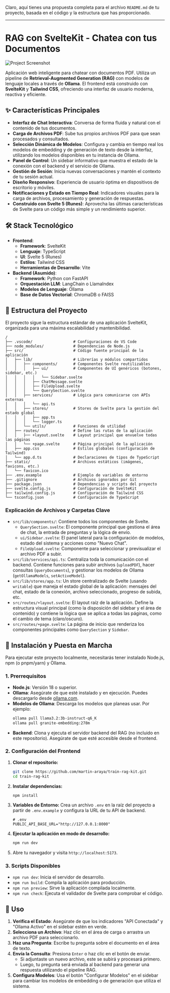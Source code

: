 Claro, aquí tienes una propuesta completa para el archivo `README.md` de tu proyecto, basada en el código y la estructura que has proporcionado.

***

# RAG con SvelteKit - Chatea con tus Documentos

![Project Screenshot](https://via.placeholder.com/800x450.png?text=RAG+SvelteKit+UI)

Aplicación web inteligente para chatear con documentos PDF. Utiliza un pipeline de **Retrieval-Augmented Generation (RAG)** con modelos de lenguaje locales a través de **Ollama**. El frontend está construido con **SvelteKit** y **Tailwind CSS**, ofreciendo una interfaz de usuario moderna, reactiva y eficiente.

## ✨ Características Principales

*   **Interfaz de Chat Interactiva**: Conversa de forma fluida y natural con el contenido de tus documentos.
*   **Carga de Archivos PDF**: Sube tus propios archivos PDF para que sean procesados y consultados.
*   **Selección Dinámica de Modelos**: Configura y cambia en tiempo real los modelos de embedding y de generación de texto desde la interfaz, utilizando los modelos disponibles en tu instancia de Ollama.
*   **Panel de Control**: Un sidebar informativo que muestra el estado de la conexión con el backend y el servicio de Ollama.
*   **Gestión de Sesión**: Inicia nuevas conversaciones y mantén el contexto de tu sesión actual.
*   **Diseño Responsivo**: Experiencia de usuario óptima en dispositivos de escritorio y móviles.
*   **Notificaciones y Estado en Tiempo Real**: Indicadores visuales para la carga de archivos, procesamiento y generación de respuestas.
*   **Construido con Svelte 5 (Runes)**: Aprovecha las últimas características de Svelte para un código más simple y un rendimiento superior.

## 🛠️ Stack Tecnológico

*   **Frontend**:
    *   **Framework**: SvelteKit
    *   **Lenguaje**: TypeScript
    *   **UI**: Svelte 5 (Runes)
    *   **Estilos**: Tailwind CSS
    *   **Herramientas de Desarrollo**: Vite
*   **Backend (Asumido)**:
    *   **Framework**: Python con FastAPI
    *   **Orquestación LLM**: LangChain o LlamaIndex
    *   **Modelos de Lenguaje**: Ollama
    *   **Base de Datos Vectorial**: ChromaDB o FAISS

## 📂 Estructura del Proyecto

El proyecto sigue la estructura estándar de una aplicación SvelteKit, organizada para una máxima escalabilidad y mantenibilidad.

```
/
├── .vscode/                  # Configuraciones de VS Code
├── node_modules/             # Dependencias de Node.js
├── src/                      # Código fuente principal de la aplicación
│   ├── lib/                  # Librerías y módulos compartidos
│   │   ├── components/       # Componentes Svelte reutilizables
│   │   │   ├── ui/           # Componentes de UI genéricos (botones, sidebar, etc.)
│   │   │   │   └── Sidebar.svelte
│   │   │   ├── ChatMessage.svelte
│   │   │   ├── FileUpload.svelte
│   │   │   └── QuerySection.svelte
│   │   ├── services/         # Lógica para comunicarse con APIs externas
│   │   │   └── api.ts
│   │   ├── stores/           # Stores de Svelte para la gestión del estado global
│   │   │   ├── app.ts
│   │   │   └── logger.ts
│   │   └── utils/            # Funciones de utilidad
│   ├── routes/               # Define las rutas de la aplicación
│   │   ├── +layout.svelte    # Layout principal que envuelve todas las páginas
│   │   └── +page.svelte      # Página principal de la aplicación
│   ├── app.css               # Estilos globales (configuración de Tailwind)
│   └── app.d.ts              # Declaraciones de tipos de TypeScript
├── static/                   # Archivos estáticos (imágenes, favicons, etc.)
│   └── favicon.ico
├── .env.example              # Ejemplo de variables de entorno
├── .gitignore                # Archivos ignorados por Git
├── package.json              # Dependencias y scripts del proyecto
├── svelte.config.js          # Configuración de SvelteKit
├── tailwind.config.js        # Configuración de Tailwind CSS
└── tsconfig.json             # Configuración de TypeScript
```

### Explicación de Archivos y Carpetas Clave

*   `src/lib/components/`: Contiene todos los componentes de Svelte.
    *   `QuerySection.svelte`: El componente principal que gestiona el área de chat, la entrada de preguntas y la lógica de envío.
    *   `ui/Sidebar.svelte`: El panel lateral para la configuración de modelos, estado del sistema y acciones como "Nuevo Chat".
    *   `FileUpload.svelte`: Componente para seleccionar y previsualizar el archivo PDF a subir.
*   `src/lib/services/api.ts`: Centraliza toda la comunicación con el backend. Contiene funciones para subir archivos (`uploadPDF`), hacer consultas (`queryDocuments`), y gestionar los modelos de Ollama (`getOllamaModels`, `setActiveModel`).
*   `src/lib/stores/app.ts`: Un store centralizado de Svelte (usando `writable`) que maneja el estado global de la aplicación: mensajes del chat, estado de la conexión, archivo seleccionado, progreso de subida, etc.
*   `src/routes/+layout.svelte`: El layout raíz de la aplicación. Define la estructura visual principal (como la disposición del sidebar y el área de contenido) y contiene la lógica que se aplica a todas las páginas, como el cambio de tema (claro/oscuro).
*   `src/routes/+page.svelte`: La página de inicio que renderiza los componentes principales como `QuerySection` y `Sidebar`.

## 🚀 Instalación y Puesta en Marcha

Para ejecutar este proyecto localmente, necesitarás tener instalado Node.js, npm (o pnpm/yarn) y Ollama.

### 1. Prerrequisitos

*   **Node.js**: Versión 18 o superior.
*   **Ollama**: Asegúrate de que esté instalado y en ejecución. Puedes descargarlo desde [ollama.com](https://ollama.com/).
*   **Modelos de Ollama**: Descarga los modelos que planeas usar. Por ejemplo:
    ```bash
    ollama pull llama3.2:3b-instruct-q6_K
    ollama pull granite-embedding:278m
    ```
*   **Backend**: Clona y ejecuta el servidor backend del RAG (no incluido en este repositorio). Asegúrate de que esté accesible desde el frontend.

### 2. Configuración del Frontend

1.  **Clonar el repositorio:**
    ```bash
    git clone https://github.com/martin-araya/train-rag-kit.git
    cd train-rag-kit
    ```

2.  **Instalar dependencias:**
    ```bash
    npm install
    ```

3.  **Variables de Entorno:**
    Crea un archivo `.env` en la raíz del proyecto a partir de `.env.example` y configura la URL de tu API de backend.
    ```env
    # .env
    PUBLIC_API_BASE_URL="http://127.0.0.1:8000"
    ```

4.  **Ejecutar la aplicación en modo de desarrollo:**
    ```bash
    npm run dev
    ```

5.  Abre tu navegador y visita `http://localhost:5173`.

### 3. Scripts Disponibles

*   `npm run dev`: Inicia el servidor de desarrollo.
*   `npm run build`: Compila la aplicación para producción.
*   `npm run preview`: Sirve la aplicación compilada localmente.
*   `npm run check`: Ejecuta el validador de Svelte para comprobar el código.

## 📄 Uso

1.  **Verifica el Estado**: Asegúrate de que los indicadores "API Conectada" y "Ollama Activo" en el sidebar estén en verde.
2.  **Selecciona un Archivo**: Haz clic en el área de carga o arrastra un archivo PDF para seleccionarlo.
3.  **Haz una Pregunta**: Escribe tu pregunta sobre el documento en el área de texto.
4.  **Envía la Consulta**: Presiona `Enter` o haz clic en el botón de enviar.
    *   Si adjuntaste un nuevo archivo, este se subirá y procesará primero.
    *   Luego, tu pregunta será enviada al backend para generar una respuesta utilizando el pipeline RAG.
5.  **Configura Modelos**: Usa el botón "Configurar Modelos" en el sidebar para cambiar los modelos de embedding o de generación que utiliza el sistema.
